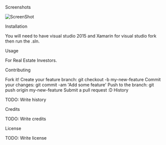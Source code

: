 Screenshots


![ScreenShot](https://github.com/Maxwell20/RealEstateInvestmentCalc/blob/master/Calc.PNG)


Installation

You will need to have visual studio 2015 and Xamarin for visual studio fork then run the .sln.

Usage

For Real Estate Investors.

Contributing

Fork it!
Create your feature branch: git checkout -b my-new-feature
Commit your changes: git commit -am 'Add some feature'
Push to the branch: git push origin my-new-feature
Submit a pull request :D
History

TODO: Write history

Credits

TODO: Write credits

License

TODO: Write license

